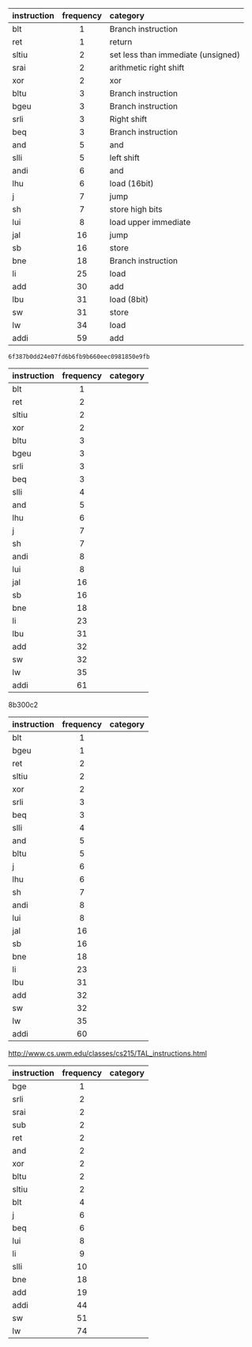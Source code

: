 | instruction | frequency | category |
|:---|:---:|:---|
| blt | 1 | Branch instruction |
| ret | 1 | return |
| sltiu | 2 | set less than immediate (unsigned) |
| srai | 2 | arithmetic right shift |
| xor | 2 | xor |
| bltu | 3 | Branch instruction |
| bgeu | 3 | Branch instruction |
| srli | 3 | Right shift |
| beq | 3 | Branch instruction |
| and | 5 | and |
| slli | 5 | left shift |
| andi | 6 | and |
| lhu | 6 | load (16bit) |
| j | 7 | jump |
| sh | 7 | store high bits |
| lui | 8 | load upper immediate |
| jal | 16 | jump |
| sb | 16 | store |
| bne | 18 | Branch instruction |
| li | 25 | load  |
| add | 30 | add |
| lbu | 31 | load (8bit) |
| sw | 31 | store |
| lw | 34 | load |
| addi | 59 | add |


`6f387b0dd24e07fd6b6fb9b660eec0981850e9fb`

| instruction | frequency | category |
|:---|:---:|:---|
| blt | 1 | |
| ret | 2 | |
| sltiu | 2 | |
| xor | 2 | |
| bltu | 3 | |
| bgeu | 3 | |
| srli | 3 | |
| beq | 3 | |
| slli | 4 | |
| and | 5 | |
| lhu | 6 | |
| j | 7 | |
| sh | 7 | |
| andi | 8 | |
| lui | 8 | |
| jal | 16 | |
| sb | 16 | |
| bne | 18 | |
| li | 23 | |
| lbu | 31 | |
| add | 32 | |
| sw | 32 | |
| lw | 35 | |
| addi | 61 | |

8b300c2

| instruction | frequency | category |
|:---|:---:|:---|
| blt | 1 | |
| bgeu | 1 | |
| ret | 2 | |
| sltiu | 2 | |
| xor | 2 | |
| srli | 3 | |
| beq | 3 | |
| slli | 4 | |
| and | 5 | |
| bltu | 5 | |
| j | 6 | |
| lhu | 6 | |
| sh | 7 | |
| andi | 8 | |
| lui | 8 | |
| jal | 16 | |
| sb | 16 | |
| bne | 18 | |
| li | 23 | |
| lbu | 31 | |
| add | 32 | |
| sw | 32 | |
| lw | 35 | |
| addi | 60 | |

http://www.cs.uwm.edu/classes/cs215/TAL_instructions.html

| instruction | frequency | category |
|:---|:---:|:---|
| bge | 1 | |
| srli | 2 | |
| srai | 2 | |
| sub | 2 | |
| ret | 2 | |
| and | 2 | |
| xor | 2 | |
| bltu | 2 | |
| sltiu | 2 | |
| blt | 4 | |
| j | 6 | |
| beq | 6 | |
| lui | 8 | |
| li | 9 | |
| slli | 10 | |
| bne | 18 | |
| add | 19 | |
| addi | 44 | |
| sw | 51 | |
| lw | 74 | |
